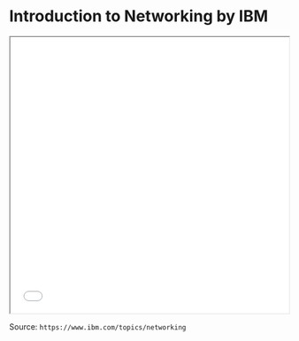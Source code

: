 # Introduction to Networking by IBM

<iframe src="../ibm_networking.html" width="100%" height="500px"></iframe>

Source: `https://www.ibm.com/topics/networking`
